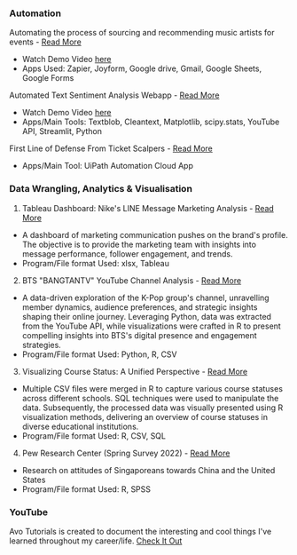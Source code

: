 ### Automation
Automating the process of sourcing and recommending music artists for events - [Read More](https://kfkyyian1.github.io/automate_recommending_artists/)
- Watch Demo Video [here](https://youtu.be/WNsV_IZjbcw)
- Apps Used: Zapier, Joyform, Google drive, Gmail, Google Sheets, Google Forms

Automated Text Sentiment Analysis Webapp - [Read More](https://github.com/Kfkyyian1/text_sentiment_analysis_app/blob/main/README.md)
- Watch Demo Video [here](https://youtu.be/SpA4Y_5F2uQ)
- Apps/Main Tools: Textblob, Cleantext, Matplotlib, scipy.stats, YouTube API, Streamlit, Python

First Line of Defense From Ticket Scalpers - [Read More](https://github.com/Kfkyyian1/uipath_automation_cloud_concertickets/tree/main)
- Apps/Main Tool: UiPath Automation Cloud App

### Data Wrangling, Analytics & Visualisation
1. Tableau Dashboard: Nike's LINE Message Marketing Analysis - [Read More](https://kfkyyian1.github.io/linetableaudashboard/)
- A dashboard of marketing communication pushes on the brand's profile. The objective is to provide the marketing team with insights into message performance, follower engagement, and trends.
- Program/File format Used: xlsx, Tableau

2. BTS "BANGTANTV" YouTube Channel Analysis - [Read More](https://kfkyyian1.github.io/bangtantv_exploration/)
- A data-driven exploration of the K-Pop group's channel, unravelling member dynamics, audience preferences, and strategic insights shaping their online journey. Leveraging Python, data was extracted from the YouTube API, while visualizations were crafted in R to present compelling insights into BTS's digital presence and engagement strategies.
- Program/File format Used: Python, R, CSV

3. Visualizing Course Status: A Unified Perspective - [Read More](https://kfkyyian1.github.io/coursesummary/)
- Multiple CSV files were merged in R to capture various course statuses across different schools. SQL techniques were used to manipulate the data. Subsequently, the processed data was visually presented using R visualization methods, delivering an overview of course statuses in diverse educational institutions.
- Program/File format Used: R, CSV, SQL

4. Pew Research Center (Spring Survey 2022) - [Read More](https://kfkyyian1.github.io/pewresearchcenter_springsurvey2022/)
- Research on attitudes of Singaporeans towards China and the United States
- Program/File format Used: R, SPSS

### YouTube
Avo Tutorials is created to document the interesting and cool things I've learned throughout my career/life.
[Check It Out](https://www.youtube.com/@avotutorials/featured)
